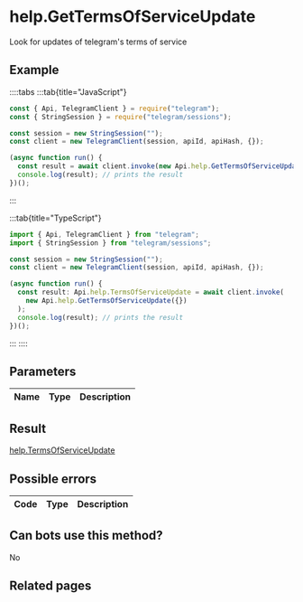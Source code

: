 # help.GetTermsOfServiceUpdate

Look for updates of telegram's terms of service

## Example

::::tabs
:::tab{title="JavaScript"}

```js
const { Api, TelegramClient } = require("telegram");
const { StringSession } = require("telegram/sessions");

const session = new StringSession("");
const client = new TelegramClient(session, apiId, apiHash, {});

(async function run() {
  const result = await client.invoke(new Api.help.GetTermsOfServiceUpdate({}));
  console.log(result); // prints the result
})();
```

:::

:::tab{title="TypeScript"}

```ts
import { Api, TelegramClient } from "telegram";
import { StringSession } from "telegram/sessions";

const session = new StringSession("");
const client = new TelegramClient(session, apiId, apiHash, {});

(async function run() {
  const result: Api.help.TermsOfServiceUpdate = await client.invoke(
    new Api.help.GetTermsOfServiceUpdate({})
  );
  console.log(result); // prints the result
})();
```

:::
::::

## Parameters

| Name | Type | Description |
| :--: | ---- | ----------- |

## Result

[help.TermsOfServiceUpdate](https://core.telegram.org/type/help.TermsOfServiceUpdate)

## Possible errors

| Code | Type | Description |
| :--: | ---- | ----------- |

## Can bots use this method?

No

## Related pages
